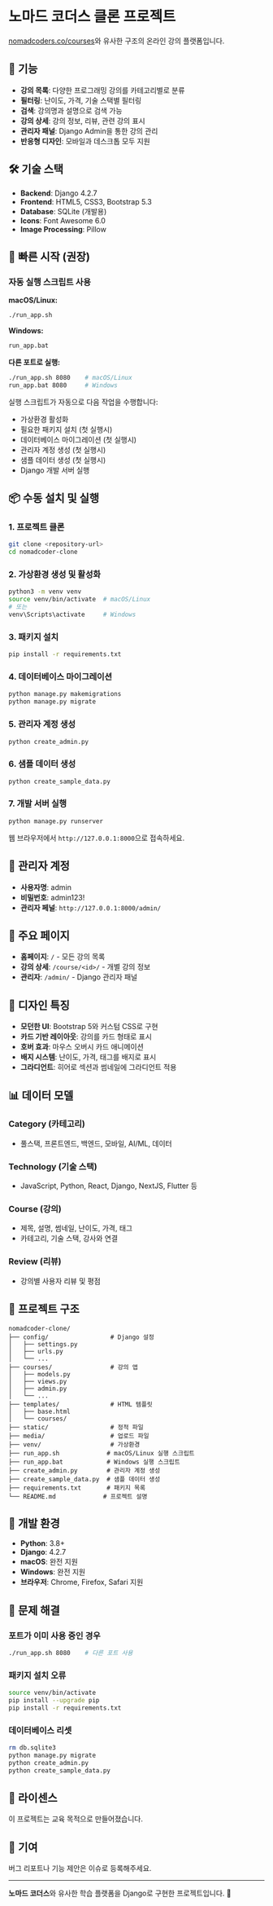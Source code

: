 # 노마드 코더스 클론 프로젝트

[nomadcoders.co/courses](https://nomadcoders.co/courses)와 유사한 구조의 온라인 강의 플랫폼입니다.

## 🚀 기능

- **강의 목록**: 다양한 프로그래밍 강의를 카테고리별로 분류
- **필터링**: 난이도, 가격, 기술 스택별 필터링
- **검색**: 강의명과 설명으로 검색 가능
- **강의 상세**: 강의 정보, 리뷰, 관련 강의 표시
- **관리자 패널**: Django Admin을 통한 강의 관리
- **반응형 디자인**: 모바일과 데스크톱 모두 지원

## 🛠 기술 스택

- **Backend**: Django 4.2.7
- **Frontend**: HTML5, CSS3, Bootstrap 5.3
- **Database**: SQLite (개발용)
- **Icons**: Font Awesome 6.0
- **Image Processing**: Pillow

## 🚀 빠른 시작 (권장)

### 자동 실행 스크립트 사용

**macOS/Linux:**
```bash
./run_app.sh
```

**Windows:**
```cmd
run_app.bat
```

**다른 포트로 실행:**
```bash
./run_app.sh 8080    # macOS/Linux
run_app.bat 8080     # Windows
```

실행 스크립트가 자동으로 다음 작업을 수행합니다:
- 가상환경 활성화
- 필요한 패키지 설치 (첫 실행시)
- 데이터베이스 마이그레이션 (첫 실행시)
- 관리자 계정 생성 (첫 실행시)
- 샘플 데이터 생성 (첫 실행시)
- Django 개발 서버 실행

## 📦 수동 설치 및 실행

### 1. 프로젝트 클론
```bash
git clone <repository-url>
cd nomadcoder-clone
```

### 2. 가상환경 생성 및 활성화
```bash
python3 -m venv venv
source venv/bin/activate  # macOS/Linux
# 또는
venv\Scripts\activate     # Windows
```

### 3. 패키지 설치
```bash
pip install -r requirements.txt
```

### 4. 데이터베이스 마이그레이션
```bash
python manage.py makemigrations
python manage.py migrate
```

### 5. 관리자 계정 생성
```bash
python create_admin.py
```

### 6. 샘플 데이터 생성
```bash
python create_sample_data.py
```

### 7. 개발 서버 실행
```bash
python manage.py runserver
```

웹 브라우저에서 `http://127.0.0.1:8000`으로 접속하세요.

## 👤 관리자 계정

- **사용자명**: admin
- **비밀번호**: admin123!
- **관리자 페널**: `http://127.0.0.1:8000/admin/`

## 📱 주요 페이지

- **홈페이지**: `/` - 모든 강의 목록
- **강의 상세**: `/course/<id>/` - 개별 강의 정보
- **관리자**: `/admin/` - Django 관리자 패널

## 🎨 디자인 특징

- **모던한 UI**: Bootstrap 5와 커스텀 CSS로 구현
- **카드 기반 레이아웃**: 강의를 카드 형태로 표시
- **호버 효과**: 마우스 오버시 카드 애니메이션
- **배지 시스템**: 난이도, 가격, 태그를 배지로 표시
- **그라디언트**: 히어로 섹션과 썸네일에 그라디언트 적용

## 📊 데이터 모델

### Category (카테고리)
- 풀스택, 프론트엔드, 백엔드, 모바일, AI/ML, 데이터

### Technology (기술 스택)
- JavaScript, Python, React, Django, NextJS, Flutter 등

### Course (강의)
- 제목, 설명, 썸네일, 난이도, 가격, 태그
- 카테고리, 기술 스택, 강사와 연결

### Review (리뷰)
- 강의별 사용자 리뷰 및 평점

## 📁 프로젝트 구조

```
nomadcoder-clone/
├── config/                 # Django 설정
│   ├── settings.py
│   ├── urls.py
│   └── ...
├── courses/                # 강의 앱
│   ├── models.py
│   ├── views.py
│   ├── admin.py
│   └── ...
├── templates/              # HTML 템플릿
│   ├── base.html
│   └── courses/
├── static/                 # 정적 파일
├── media/                  # 업로드 파일
├── venv/                   # 가상환경
├── run_app.sh             # macOS/Linux 실행 스크립트
├── run_app.bat            # Windows 실행 스크립트
├── create_admin.py        # 관리자 계정 생성
├── create_sample_data.py  # 샘플 데이터 생성
├── requirements.txt       # 패키지 목록
└── README.md             # 프로젝트 설명
```

## 🔧 개발 환경

- **Python**: 3.8+
- **Django**: 4.2.7
- **macOS**: 완전 지원
- **Windows**: 완전 지원
- **브라우저**: Chrome, Firefox, Safari 지원

## 🐛 문제 해결

### 포트가 이미 사용 중인 경우
```bash
./run_app.sh 8080    # 다른 포트 사용
```

### 패키지 설치 오류
```bash
source venv/bin/activate
pip install --upgrade pip
pip install -r requirements.txt
```

### 데이터베이스 리셋
```bash
rm db.sqlite3
python manage.py migrate
python create_admin.py
python create_sample_data.py
```

## 📝 라이센스

이 프로젝트는 교육 목적으로 만들어졌습니다.

## 🤝 기여

버그 리포트나 기능 제안은 이슈로 등록해주세요.

---

**노마드 코더스**와 유사한 학습 플랫폼을 Django로 구현한 프로젝트입니다. 🚀 